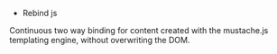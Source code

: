 * Rebind js

Continuous two way binding for content created with the mustache.js templating engine, without overwriting the DOM.

